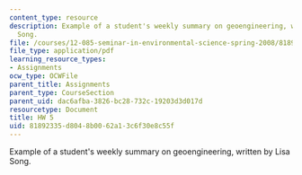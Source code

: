 ```yaml
---
content_type: resource
description: Example of a student's weekly summary on geoengineering, written by Lisa
  Song.
file: /courses/12-085-seminar-in-environmental-science-spring-2008/81892335d8048b0062a13c6f30e8c55f_song_w5.pdf
file_type: application/pdf
learning_resource_types:
- Assignments
ocw_type: OCWFile
parent_title: Assignments
parent_type: CourseSection
parent_uid: dac6afba-3826-bc28-732c-19203d3d017d
resourcetype: Document
title: HW 5
uid: 81892335-d804-8b00-62a1-3c6f30e8c55f
---
```

Example of a student's weekly summary on geoengineering, written by Lisa Song.

